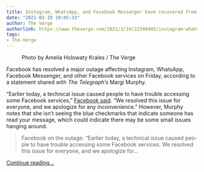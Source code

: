 ```yaml
---
title: Instagram, WhatsApp, and Facebook Messenger have recovered from a major outage
date: "2021-03-19 19:05:33"
author: The Verge
authorlink: https://www.theverge.com/2021/3/19/22340405/instagram-whatsapp-facebook-messenger-down-outage
tags:
- The-Verge
---
```

<figure>
      <img alt="" src="https://cdn.vox-cdn.com/thumbor/_ppGbX_-aDd_0l9JqdRHAw0kMYM=/0x0:2040x1360/1310x873/cdn.vox-cdn.com/uploads/chorus_image/image/68994607/akrales_180614_1777_0229.0.jpg" />
        <figcaption>Photo by Amelia Holowaty Krales / The Verge</figcaption>
    </figure>

  <p id="6x05WR">Facebook has resolved a major outage affecting Instagram, WhatsApp, Facebook Messenger, and other Facebook services on Friday, according to a statement shared with <em>The Telegraph’s</em> Margi Murphy.</p>
<p id="slKktt">“Earlier today, a technical issue caused people to have trouble accessing some Facebook services,” <a href="https://twitter.com/MargiMurphy/status/1372982240183951360">Facebook said</a>. “We resolved this issue for everyone, and we apologize for any inconvenience.” However, Murphy notes that she isn’t seeing the blue checkmarks that indicate someone has read your message, which could indicate there may be some small issues hanging around.</p>
<div id="R33xwr">
<blockquote class="twitter-tweet">
<p lang="en" dir="ltr">Facebook on the outage: “Earlier today, a technical issue caused people to have trouble accessing some Facebook services. We resolved this issue for everyone, and we apologize for...</p>
</blockquote>
</div>
  <p>
    <a href="https://www.theverge.com/2021/3/19/22340405/instagram-whatsapp-facebook-messenger-down-outage">Continue reading&hellip;</a>
  </p>